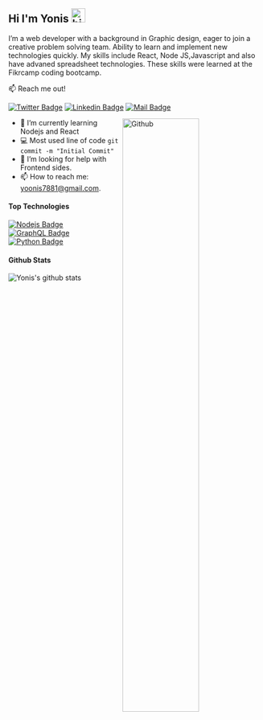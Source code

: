 ## Hi I'm Yonis <img src="https://user-images.githubusercontent.com/1303154/88677602-1635ba80-d120-11ea-84d8-d263ba5fc3c0.gif" width="28px" alt="hi">

I’m a web developer with a background in Graphic design, eager to join a creative problem solving team.
 Ability to learn and implement new technologies quickly. My skills include React, Node JS,Javascript and also have advaned spreadsheet technologies. These skills were learned at the Fikrcamp coding bootcamp.

:mailbox: Reach me out!

[![Twitter Badge](https://img.shields.io/badge/-@NouhYonis-1ca0f1?style=flat&labelColor=1ca0f1&logo=twitter&logoColor=white&link=https://twitter.com/Ipenywis)](https://twitter.com/NouhYonis) [![Linkedin Badge](https://img.shields.io/badge/-Yonis-0e76a8?style=flat&labelColor=0e76a8&logo=linkedin&logoColor=white)](https://www.linkedin.com/in/yonis-nouh-a89124157/) [![Mail Badge](https://img.shields.io/badge/-Yonis-c0392b?style=flat&labelColor=c0392b&logo=gmail&logoColor=white)](mailto:yoonis7881@gmail.com)

<!-- TODO: Add last video link -->
<img width="55%" align="right" alt="Github" src="https://o.remove.bg/downloads/daf69be6-e0ad-4cbe-bb20-14dba16d98b8/68747470733a2f2f6d656469612e6973746f636b70686f746f2e636f6d2f766563746f72732f776f726b696e672d61742d686f6d652d766563746f722d666c61742d7374796c652d696c6c757374726174696f6e2d6f6e6c696e652d6361726565722d73.png">


- 🔭 I’m currently learning Nodejs and React
- :computer: Most used line of code `git commit -m "Initial Commit"`
- 🤔 I’m looking for help with Frontend sides.
- 📫 How to reach me: yoonis7881@gmail.com.

#### Top Technologies

<!-- TODO: Make technologies links takes you to repositories -->

[![Nodejs Badge](https://img.shields.io/badge/-Nodejs-3C873A?style=for-the-badge&labelColor=black&logo=node.js&logoColor=3C873A)](#) [![GraphQL Badge](https://img.shields.io/badge/-GraphQl-e535ab?style=for-the-badge&labelColor=black&logo=graphql&logoColor=e535ab)](#) [![Python Badge](https://img.shields.io/badge/-Flutter-3F79AC?style=for-the-badge&labelColor=black&logo=flutter&logoColor=3F79AC)](#) 


#### Github Stats

![Yonis's github stats](https://github-readme-stats.vercel.app/api?username=YuhanaZ&count_private=true&theme=tokyonight&hide=contribs,prs)


